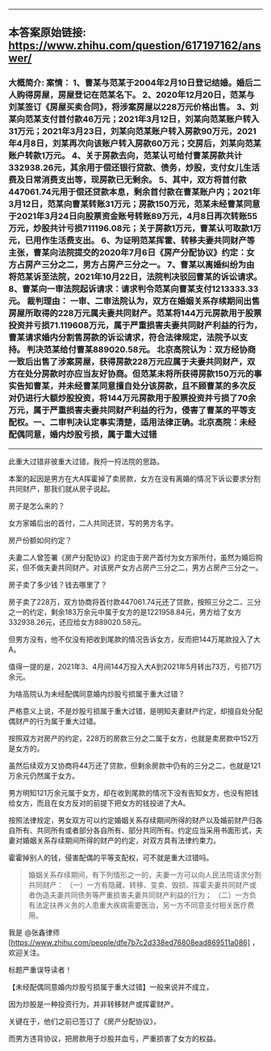 ----------------------------------------
## 本答案原始链接: https://www.zhihu.com/question/617197162/answer/
### 大概简介: 案情： 1、曹某与范某于2004年2月10日登记结婚。婚后二人购得房屋，房屋登记在范某名下。 2、2020年12月20日，范某与刘某签订《房屋买卖合同》，将涉案房屋以228万元价格出售。 3、刘某向范某支付首付款46万元；2021年3月12日，刘某向范某账户转入31万元；2021年3月23日，刘某向范某账户转入房款90万元，2021年4月8日，刘某再次向该账户转入房款60万元；交房后，刘某向范某账户转款1万元。 4、关于房款去向，范某认可给付曹某房款共计332938.26元，其余用于偿还银行贷款、债务，炒股，支付女儿生活费及日常消费支出等，现房款已无剩余。 5、其中，双方将首付款447061.74元用于偿还贷款本息，剩余首付款在曹某账户内；2021年3月12日，范某向曹某转账31万元；房款150万元，范某未经曹某同意于2021年3月24日向股票资金账号转账89万元，4月8日再次转账55万元，炒股共计亏损711196.08元；关于房款1万元，曹某认可取款1万元，已用作生活费支出。 6、为证明范某挥霍、转移夫妻共同财产等主张，曹某向法院提交的2020年7月6日《房产分配协议》约定：女方占房产三分之二，男方占房产三分之一。 7、曹某以离婚纠纷为由将范某诉至法院，2021年10月22日，法院判决驳回曹某的诉讼请求。 8、曹某向一审法院起诉请求：请求判令范某向曹某支付1213333.33元。 裁判理由： 一审、二审法院认为，双方在婚姻关系存续期间出售房屋所取得的228万元属夫妻共同财产。范某将144万元房款用于股票投资并亏损71.119608万元，属于严重损害夫妻共同财产利益的行为，曹某请求婚内分割售房款的诉讼请求，符合法律规定，法院予以支持。 判决范某给付曹某889020.58元。 北京高院认为：双方经协商一致后出售了涉案房屋，获得房款228万元应属于夫妻共同财产，双方在处分房款时亦应当友好协商。但范某未将所获得房款150万元的事实告知曹某，并未经曹某同意擅自处分该房款，且不顾曹某的多次反对仍进行大额炒股投资，将144万元房款用于股票投资并亏损了70余万元，属于严重损害夫妻共同财产利益的行为，侵害了曹某的平等支配权。一、二审判决认定事实清楚，适用法律正确。北京高院：未经配偶同意，婚内炒股亏损，属于重大过错
----------------------------------------
此重大过错非彼重大过错，我捋一捋法院的思路。

本案的起因是男方在大A挥霍掉了卖房款，女方在没有离婚的情况下诉讼要求分割共同财产，那我们就从房子说起。

房子是怎么来的？

女方家婚后出的首付，二人共同还贷，写的男方名字。

房产份额如何约定？

夫妻二人曾签署《房产分配协议》约定由于房产首付为女方家所付，虽然为婚后购买，但不做夫妻共同财产。对该房产女方占房产三分之二，男方占房产三分之一。

房子卖了多少钱？钱去哪里了？

房子卖了228万，双方协商将首付款447061.74元还了贷款，按照三分之二、三分之一的约定，剩余183万余元中属于女方的是1221958.84元，男方给了女方332938.26元，还应给女方889020.58元。

但男方没有，他不仅没有把收到尾款的情况告诉女方，反而把144万尾款投入了大A。

值得一提的是，2021年3、4月间144万投入大A到2021年5月转出73万，亏损71万余元。

为啥高院认为未经配偶同意婚内炒股亏损属于重大过错？

严格意义上说，不是炒股亏损属于重大过错，是明知夫妻财产约定，却擅自处分配偶财产的行为属于重大过错。

按照双方对房产的约定，228万的房款三分之二属于女方，也就是卖房款中152万是女方的。

虽然后续双方又协商将44万还了贷款，但剩余房款中仍有的三分之二，也就是121万余元仍然属于女方。

男方明知121万余元属于女方，却在收到尾款的情况下没有告知女方，也没有把钱给女方，而且在女方反对的前提下把女方的钱投进了大A。

按照法律规定，男女双方可以约定婚姻关系存续期间所得的财产以及婚前财产归各自所有、共同所有或者部分各自所有、部分共同所有。约定应当采用书面形式，夫妻对婚姻关系存续期间所得的财产的约定，对双方具有法律约束力。

霍霍掉别人的钱，侵害配偶的平等支配权，可不就是重大过错吗。

> 婚姻关系存续期间，有下列情形之一的，夫妻一方可以向人民法院请求分割共同财产：
> （一）一方有隐藏、转移、变卖、毁损、挥霍夫妻共同财产或者伪造夫妻共同债务等严重损害夫妻共同财产利益的行为；
> （二）一方负有法定扶养义务的人患重大疾病需要医治，另一方不同意支付相关医疗费用。

我是 @张鑫律师 [https://www.zhihu.com/people/dfe7b7c2d338ed76808ead869511a086] ，欢迎关注。

标题严重误导读者！

【未经配偶同意婚内炒股亏损属于重大过错】一般来说并不成立，

因为炒股是一种投资行为，并非转移财产或挥霍财产。

关键在于，他们之前已签订了《房产分配协议》，

而男方违背协议，把房款用于炒股并血亏，严重损害了女方的权益。